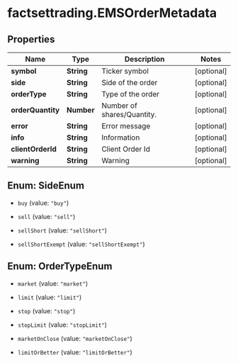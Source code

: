 # factsettrading.EMSOrderMetadata

## Properties

Name | Type | Description | Notes
------------ | ------------- | ------------- | -------------
**symbol** | **String** | Ticker symbol | [optional] 
**side** | **String** | Side of the order | [optional] 
**orderType** | **String** | Type of the order | [optional] 
**orderQuantity** | **Number** | Number of shares/Quantity. | [optional] 
**error** | **String** | Error message | [optional] 
**info** | **String** | Information | [optional] 
**clientOrderId** | **String** | Client Order Id | [optional] 
**warning** | **String** | Warning | [optional] 



## Enum: SideEnum


* `buy` (value: `"buy"`)

* `sell` (value: `"sell"`)

* `sellShort` (value: `"sellShort"`)

* `sellShortExempt` (value: `"sellShortExempt"`)





## Enum: OrderTypeEnum


* `market` (value: `"market"`)

* `limit` (value: `"limit"`)

* `stop` (value: `"stop"`)

* `stopLimit` (value: `"stopLimit"`)

* `marketOnClose` (value: `"marketOnClose"`)

* `limitOrBetter` (value: `"limitOrBetter"`)




